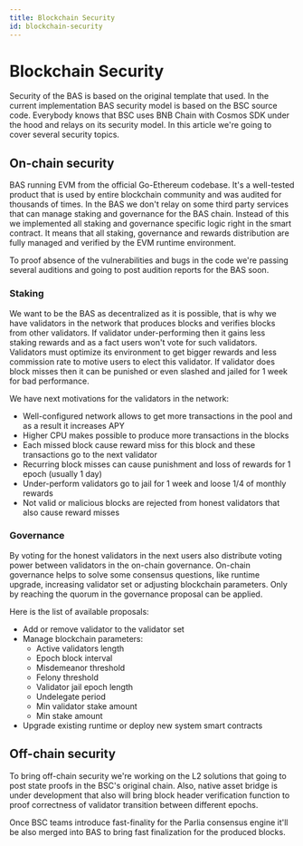 ```yaml
---
title: Blockchain Security
id: blockchain-security
---
```


# Blockchain Security

Security of the BAS is based on the original template that used.
In the current implementation BAS security model is based on the BSC source code.
Everybody knows that BSC uses BNB Chain with Cosmos SDK under the hood and relays on its security model.
In this article we're going to cover several security topics.

## On-chain security

BAS running EVM from the official Go-Ethereum codebase.
It's a well-tested product that is used by entire blockchain community and was audited for thousands of times.
In the BAS we don't relay on some third party services that can manage staking and governance for the BAS chain.
Instead of this we implemented all staking and governance specific logic right in the smart contract.
It means that all staking, governance and rewards distribution are fully managed and verified by the EVM runtime environment.

To proof absence of the vulnerabilities and bugs in the code we're passing several auditions and going to post audition reports for the BAS soon.

### Staking

We want to be the BAS as decentralized as it is possible, that is why we have validators in the network that produces blocks and verifies blocks from other validators.
If validator under-performing then it gains less staking rewards and as a fact users won't vote for such validators.
Validators must optimize its environment to get bigger rewards and less commission rate to motive users to elect this validator.
If validator does block misses then it can be punished or even slashed and jailed for 1 week for bad performance.

We have next motivations for the validators in the network:
+ Well-configured network allows to get more transactions in the pool and as a result it increases APY
+ Higher CPU makes possible to produce more transactions in the blocks
+ Each missed block cause reward miss for this block and these transactions go to the next validator
+ Recurring block misses can cause punishment and loss of rewards for 1 epoch (usually 1 day)
+ Under-perform validators go to jail for 1 week and loose 1/4 of monthly rewards
+ Not valid or malicious blocks are rejected from honest validators that also cause reward misses

### Governance

By voting for the honest validators in the next users also distribute voting power between validators in the on-chain governance.
On-chain governance helps to solve some consensus questions, like runtime upgrade, increasing validator set or adjusting blockchain parameters.
Only by reaching the quorum in the governance proposal can be applied.

Here is the list of available proposals:
+ Add or remove validator to the validator set
+ Manage blockchain parameters:
  + Active validators length
  + Epoch block interval
  + Misdemeanor threshold
  + Felony threshold
  + Validator jail epoch length
  + Undelegate period
  + Min validator stake amount
  + Min stake amount
+ Upgrade existing runtime or deploy new system smart contracts

## Off-chain security

To bring off-chain security we're working on the L2 solutions that going to post state proofs in the BSC's original chain.
Also, native asset bridge is under development that also will bring block header verification function to proof correctness of validator transition between different epochs.

Once BSC teams introduce fast-finality for the Parlia consensus engine it'll be also merged into BAS to bring fast finalization for the produced blocks.